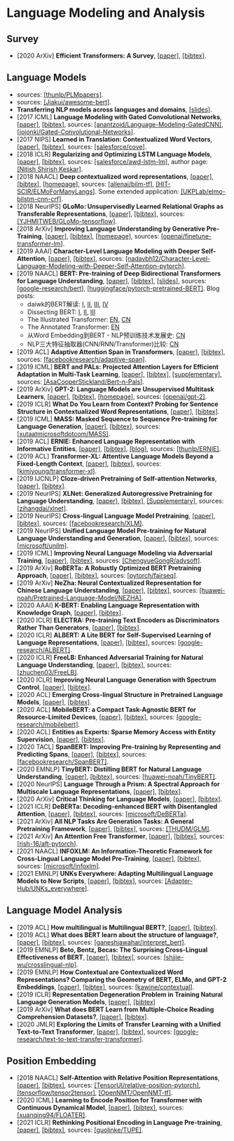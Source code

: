 # Language Modeling and Analysis

## Survey
- [2020 ArXiv] **Efficient Transformers: A Survey**, [[paper]](https://arxiv.org/pdf/2009.06732.pdf), [[bibtex]](/Bibtex/Efficient%20Transformers%20-%20A%20Survey.bib).

## Language Models
- sources: [[thunlp/PLMpapers]](https://github.com/thunlp/PLMpapers).
- sources: [[Jiakui/awesome-bert]](https://github.com/Jiakui/awesome-bert).
- **Transferring NLP models across languages and domains**, [[slides]](https://syntaxfest.github.io/syntaxfest19/slides/invited_talk_syntaxfest_plank.pdf).
- [2017 ICML] **Language Modeling with Gated Convolutional Networks**, [[paper]](https://arxiv.org/pdf/1612.08083.pdf), [[bibtex]](/Bibtex/Language%20Modeling%20with%20Gated%20Convolutional%20Networks.bib), sources: [[anantzoid/Language-Modeling-GatedCNN]](https://github.com/anantzoid/Language-Modeling-GatedCNN), [[jojonki/Gated-Convolutional-Networks]](https://github.com/jojonki/Gated-Convolutional-Networks).
- [2017 NIPS] **Learned in Translation: Contextualized Word Vectors**, [[paper]](https://arxiv.org/pdf/1708.00107.pdf), [[bibtex]](/Bibtex/Learned%20in%20Translation.bib), sources: [[salesforce/cove]](https://github.com/salesforce/cove).
- [2018 ICLR] **Regularizing and Optimizing LSTM Language Models**, [[paper]](https://openreview.net/pdf?id=SyyGPP0TZ), [[bibtex]](/Bibtex/Regularizing%20and%20Optimizing%20LSTM%20Language%20Models.bib), sources: [[salesforce/awd-lstm-lm]](https://github.com/salesforce/awd-lstm-lm), author page: [[Nitish Shirish Keskar]](https://keskarnitish.github.io).
- [2018 NAACL] **Deep contextualized word representations**, [[paper]](https://www.aclweb.org/anthology/N18-1202.pdf), [[bibtex]](https://www.aclweb.org/anthology/N18-1202.bib), [[homepage]](https://allennlp.org/elmo), sources: [[allenai/bilm-tf]](https://github.com/allenai/bilm-tf), [[HIT-SCIR/ELMoForManyLangs]](https://github.com/HIT-SCIR/ELMoForManyLangs). Some extended application: [[UKPLab/elmo-bilstm-cnn-crf]](https://github.com/UKPLab/elmo-bilstm-cnn-crf).
- [2018 NeurIPS] **GLoMo: Unsupervisedly Learned Relational Graphs as Transferable Representations**, [[paper]](https://arxiv.org/pdf/1806.05662.pdf), [[bibtex]](GLoMo%20-%20Unsupervisedly%20Learned%20Relational%20Graphs%20as%20Transferable%20Representations.bib), sources: [[YJHMITWEB/GLoMo-tensorflow]](https://github.com/YJHMITWEB/GLoMo-tensorflow).
- [2018 ArXiv] **Improving Language Understanding by Generative Pre-Training**, [[paper]](https://s3-us-west-2.amazonaws.com/openai-assets/research-covers/language-unsupervised/language_understanding_paper.pdf), [[bibtex]](/Bibtex/Improving%20Language%20Understanding%20by%20Generative%20Pre-Training.bib), [[homepage]](https://blog.openai.com/language-unsupervised/), sources: [[openai/finetune-transformer-lm]](https://github.com/openai/finetune-transformer-lm).
- [2019 AAAI] **Character-Level Language Modeling with Deeper Self-Attention**, [[paper]](https://arxiv.org/pdf/1808.04444.pdf), [[bibtex]](/Bibtex/Character-Level%20Language%20Modeling%20with%20Deeper%20Self-Attention.bib), sources: [[nadavbh12/Character-Level-Language-Modeling-with-Deeper-Self-Attention-pytorch]](https://github.com/nadavbh12/Character-Level-Language-Modeling-with-Deeper-Self-Attention-pytorch).
- [2019 NAACL] **BERT: Pre-training of Deep Bidirectional Transformers for Language Understanding**, [[paper]](https://www.aclweb.org/anthology/N19-1423.pdf), [[bibtex]](/Bibtex/BERT%20-%20Pre-training%20of%20Deep%20Bidirectional%20Transformers%20for%20Language%20Understanding.bib), [[slides]](https://nlp.stanford.edu/seminar/details/jdevlin.pdf), sources: [[google-research/bert]](https://github.com/google-research/bert), [[huggingface/pytorch-pretrained-BERT]](https://github.com/huggingface/pytorch-pretrained-BERT). Blog posts: 
  - daiwk的BERT解读: [I](https://daiwk.github.io/posts/nlp-bert.html), [II](https://daiwk.github.io/posts/nlp-bert-code-annotated-framework.html), [III](https://daiwk.github.io/posts/nlp-bert-code-annotated-application.html), [IV](https://daiwk.github.io/posts/nlp-bert-code.html)
  - Dissecting BERT: [I](https://medium.com/dissecting-bert/dissecting-bert-part-1-d3c3d495cdb3), [II](https://medium.com/dissecting-bert/dissecting-bert-appendix-the-decoder-3b86f66b0e5f), [III](https://medium.com/dissecting-bert/dissecting-bert-part2-335ff2ed9c73)
  - The Illustrated Transformer: [EN](https://jalammar.github.io/illustrated-transformer/), [CN](https://zhuanlan.zhihu.com/p/54356280)
  - The Annotated Transformer: [EN](http://nlp.seas.harvard.edu/2018/04/03/attention.html)
  - 从Word Embedding到BERT - NLP预训练技术发展史: [CN](https://zhuanlan.zhihu.com/p/49271699)
  - NLP三大特征抽取器(CNN/RNN/Transformer)比较: [CN](https://zhuanlan.zhihu.com/p/54743941)
- [2019 ACL] **Adaptive Attention Span in Transformers**, [[paper]](https://www.aclweb.org/anthology/P19-1032.pdf), [[bibtex]](https://www.aclweb.org/anthology/P19-1032.bib), sources: [[facebookresearch/adaptive-span]](https://github.com/facebookresearch/adaptive-span).
- [2019 ICML] **BERT and PALs: Projected Attention Layers for Efficient Adaptation in Multi-Task Learning**, [[paper]](http://proceedings.mlr.press/v97/stickland19a/stickland19a.pdf), [[bibtex]](/Bibtex/BERT%20and%20PALs%20-%20Projected%20Attention%20Layers%20for%20Efficient%20Adaptation%20in%20Multi-Task%20Learning.bib), [[supplementary]](http://proceedings.mlr.press/v97/stickland19a/stickland19a-supp.pdf), sources: [[AsaCooperStickland/Bert-n-Pals]](https://github.com/AsaCooperStickland/Bert-n-Pals).
- [2019 ArXiv] **GPT-2: Language Models are Unsupervised Multitask Learners**, [[paper]](https://d4mucfpksywv.cloudfront.net/better-language-models/language-models.pdf), [[bibtex]](/Bibtex/Language%20Models%20are%20Unsupervised%20Multitask%20Learners.bib), [[homepage]](https://blog.openai.com/better-language-models/), sources: [[openai/gpt-2]](https://github.com/openai/gpt-2).
- [2019 ICLR] **What Do You Learn from Context? Probing for Sentence Structure in Contextualized Word Representations**, [[paper]](https://openreview.net/pdf?id=SJzSgnRcKX), [[bibtex]](/Bibtex/What%20Do%20You%20Learn%20from%20Context%20Probing%20for%20Sentence%20Structure%20in%20Contextualized%20Word%20Representations.bib).
- [2019 ICML] **MASS: Masked Sequence to Sequence Pre-training for Language Generation**, [[paper]](https://arxiv.org/pdf/1905.02450.pdf), [[bibtex]](/Bibtex/MASS%20-%20Masked%20Sequence%20to%20Sequence%20Pre-training%20for%20Language%20Generation.bib), sources: [[xutaatmicrosoftdotcom/MASS]](https://github.com/xutaatmicrosoftdotcom/MASS).
- [2019 ACL] **ERNIE: Enhanced Language Representation with Informative Entities**, [[paper]](https://arxiv.org/pdf/1905.07129.pdf), [[bibtex]](/Bibtex/ERNIE%20-%20Enhanced%20Language%20Representation%20with%20Informative%20Entities.bib), [[blog]](https://www.jiqizhixin.com/articles/2019-05-26-4), sources: [[thunlp/ERNIE]](https://github.com/thunlp/ERNIE).
- [2019 ACL] **Transformer-XL: Attentive Language Models Beyond a Fixed-Length Context**, [[paper]](https://www.aclweb.org/anthology/P19-1285.pdf), [[bibtex]](https://www.aclweb.org/anthology/P19-1285.bib), sources: [[kimiyoung/transformer-xl]](https://github.com/kimiyoung/transformer-xl).
- [2019 IJCNLP] **Cloze-driven Pretraining of Self-attention Networks**, [[paper]](https://arxiv.org/pdf/1903.07785.pdf), [[bibtex]](/Bibtex/Cloze-driven%20Pretraining%20of%20Self-attention%20Networks.bib).
- [2019 NeurIPS] **XLNet: Generalized Autoregressive Pretraining for Language Understanding**, [[paper]](https://papers.nips.cc/paper/8812-xlnet-generalized-autoregressive-pretraining-for-language-understanding.pdf), [[bibtex]](/Bibtex/XLNet%20-%20Generalized%20Autoregressive%20Pretraining%20for%20Language%20Understanding.bib), [[Supplementary]](https://papers.nips.cc/paper/8812-xlnet-generalized-autoregressive-pretraining-for-language-understanding), sources: [[zihangdai/xlnet]](https://github.com/zihangdai/xlnet).
- [2019 NeurIPS] **Cross-lingual Language Model Pretraining**, [[paper]](https://papers.nips.cc/paper/2019/file/c04c19c2c2474dbf5f7ac4372c5b9af1-Paper.pdf), [[bibtex]](/Bibtex/Cross-lingual%20Language%20Model%20Pretraining.bib), sources: [[facebookresearch/XLM]](https://github.com/facebookresearch/XLM).
- [2019 NeurIPS] **Unified Language Model Pre-training for Natural Language Understanding and Generation**, [[paper]](https://papers.nips.cc/paper/9464-unified-language-model-pre-training-for-natural-language-understanding-and-generation.pdf), [[bibtex]](/Bibtex/Unified%20Language%20Model%20Pre-training%20for%20Natural%20Language%20Understanding%20and%20Generation.bib), sources: [[microsoft/unilm]](https://github.com/microsoft/unilm).
- [2019 ICML] **Improving Neural Language Modeling via Adversarial Training**, [[paper]](http://proceedings.mlr.press/v97/wang19f/wang19f.pdf), [[bibtex]](/Bibtex/Improving%20Neural%20Language%20Modeling%20via%20Adversarial%20Training.bib), sources: [[ChengyueGongR/advsoft]](https://github.com/ChengyueGongR/advsoft).
- [2019 ArXiv] **RoBERTa: A Robustly Optimized BERT Pretraining Approach**, [[paper]](https://arxiv.org/pdf/1907.11692.pdf), [[bibtex]](/Bibtex/RoBERTa%20-%20A%20Robustly%20Optimized%20BERT%20Pretraining%20Approach.bib), sources: [[pytorch/fairseq]](https://github.com/pytorch/fairseq/tree/master/examples/roberta).
- [2019 ArXiv] **NeZha: Neural Contextualized Representation for Chinese Language Understanding**, [[paper]](https://arxiv.org/pdf/1909.00204.pdf), [[bibtex]](/Bibtex/NeZha%20-%20Neural%20Contextualized%20Representation%20for%20Chinese%20Language%20Understanding.bib), sources: [[huawei-noah/Pretrained-Language-Model/NEZHA]](https://github.com/huawei-noah/Pretrained-Language-Model/tree/master/NEZHA).
- [2020 AAAI] **K-BERT: Enabling Language Representation with Knowledge Graph**, [[paper]](https://www.aaai.org/Papers/AAAI/2020GB/AAAI-LiuW.5594.pdf), [[bibtex]](/Bibtex/K-BERT%20-%20Enabling%20Language%20Representation%20with%20Knowledge%20Graph.bib).
- [2020 ICLR] **ELECTRA: Pre-training Text Encoders as Discriminators Rather Than Generators**, [[paper]](https://openreview.net/pdf?id=r1xMH1BtvB), [[bibtex]](/Bibtex/ELECTRA%20-%20Pre-training%20Text%20Encoders%20as%20Discriminators%20Rather%20Than%20Generators.bib).
- [2020 ICLR] **ALBERT: A Lite BERT for Self-Supervised Learning of Language Representations**, [[paper]](https://openreview.net/pdf?id=H1eA7AEtvS), [[bibtex]](/Bibtex/ALBERT%20-%20A%20Lite%20BERT%20for%20Self-Supervised%20Learning%20of%20Language%20Representations.bib), sources: [[google-research/ALBERT]](https://github.com/google-research/ALBERT).
- [2020 ICLR] **FreeLB: Enhanced Adversarial Training for Natural Language Understanding**, [[paper]](https://openreview.net/pdf?id=BygzbyHFvB), [[bibtex]](/Bibtex/FreeLB%20-%20Enhanced%20Adversarial%20Training%20for%20Natural%20Language%20Understanding.bib), sources: [[zhuchen03/FreeLB]](https://github.com/zhuchen03/FreeLB).
- [2020 ICLR] **Improving Neural Language Generation with Spectrum Control**, [[paper]](https://openreview.net/pdf?id=ByxY8CNtvr), [[bibtex]](/Bibtex/Improving%20Neural%20Language%20Generation%20with%20Spectrum%20Control.bib).
- [2020 ACL] **Emerging Cross-lingual Structure in Pretrained Language Models**, [[paper]](https://arxiv.org/pdf/1911.01464.pdf), [[bibtex]](/Bibtex/Emerging%20Cross-lingual%20Structure%20in%20Pretrained%20Language%20Models.bib).
- [2020 ACL] **MobileBERT: a Compact Task-Agnostic BERT for Resource-Limited Devices**, [[paper]](https://www.aclweb.org/anthology/2020.acl-main.195.pdf), [[bibtex]](/Bibtex/MobileBERT.bib), sources: [[google-research/mobilebert]](https://github.com/google-research/google-research/tree/master/mobilebert).
- [2020 ACL] **Entities as Experts: Sparse Memory Access with Entity Supervision**, [[paper]](https://www.aclweb.org/anthology/2020.emnlp-main.400.pdf), [[bibtex]](https://www.aclweb.org/anthology/2020.emnlp-main.400.bib).
- [2020 TACL] **SpanBERT: Improving Pre-training by Representing and Predicting Spans**, [[paper]](https://www.aclweb.org/anthology/2020.tacl-1.5.pdf), [[bibtex]](https://www.aclweb.org/anthology/2020.tacl-1.5.bib), sources: [[facebookresearch/SpanBERT]](https://github.com/facebookresearch/SpanBERT).
- [2020 EMNLP] **TinyBERT: Distilling BERT for Natural Language Understanding**, [[paper]](https://www.aclweb.org/anthology/2020.findings-emnlp.372.pdf), [[bibtex]](https://www.aclweb.org/anthology/2020.findings-emnlp.372.bib), sources: [[huawei-noah/TinyBERT]](https://github.com/huawei-noah/Pretrained-Language-Model/tree/master/TinyBERT).
- [2020 NeurIPS] **Language Through a Prism: A Spectral Approach for Multiscale Language Representations**, [[paper]](https://proceedings.neurips.cc/paper/2020/file/3acb2a202ae4bea8840224e6fce16fd0-Paper.pdf), [[bibtex]](/Bibtex/Language%20Through%20a%20Prism%20-%20A%20Spectral%20Approach%20for%20Multiscale%20Language%20Representations.bib).
- [2020 ArXiv] **Critical Thinking for Language Models**, [[paper]](https://arxiv.org/pdf/2009.07185.pdf), [[bibtex]](/Bibtex/Critical%20Thinking%20for%20Language%20Models.bib).
- [2021 ICLR] **DeBERTa: Decoding-enhanced BERT with Disentangled Attention**, [[paper]](https://openreview.net/pdf?id=XPZIaotutsD), [[bibtex]](/Bibtex/DeBERTa%20-%20Decoding-enhanced%20BERT%20with%20Disentangled%20Attention.bib), sources: [[microsoft/DeBERTa]](https://github.com/microsoft/DeBERTa).
- [2021 ArXiv] **All NLP Tasks Are Generation Tasks: A General Pretraining Framework**, [[paper]](https://arxiv.org/pdf/2103.10360.pdf), [[bibtex]](/Bibtex/All%20NLP%20Tasks%20Are%20Generation%20Tasks%20-%20A%20General%20Pretraining%20Framework.bib), sources: [[THUDM/GLM]](https://github.com/THUDM/GLM).
- [2021 ArXiv] **An Attention Free Transformer**, [[paper]](https://arxiv.org/pdf/2105.14103.pdf), [[bibtex]](/Bibtex/An%20Attention%20Free%20Transformer.bib), sources: [[rish-16/aft-pytorch]](https://github.com/rish-16/aft-pytorch).
- [2021 NAACL] **INFOXLM: An Information-Theoretic Framework for Cross-Lingual Language Model Pre-Training**, [[paper]](https://www.aclweb.org/anthology/2021.naacl-main.280.pdf), [[bibtex]](https://www.aclweb.org/anthology/2021.naacl-main.280.bib), sources: [[microsoft/infoxlm]](https://github.com/microsoft/unilm/tree/master/infoxlm).
- [2021 EMNLP] **UNKs Everywhere: Adapting Multilingual Language Models to New Scripts**, [[paper]](https://arxiv.org/pdf/2012.15562.pdf), [[bibtex]](/Bibtex/UNKs%20Everywhere%20-%20Adapting%20Multilingual%20Language%20Models%20to%20New%20Scripts.bib), sources: [[Adapter-Hub/UNKs_everywhere]](https://github.com/Adapter-Hub/UNKs_everywhere).

## Language Model Analysis
- [2019 ACL] **How multilingual is Multilingual BERT?**, [[paper]](https://www.aclweb.org/anthology/P19-1493.pdf), [[bibtex]](https://www.aclweb.org/anthology/P19-1493.bib).
- [2019 ACL] **What does BERT learn about the structure of language?**, [[paper]](https://www.aclweb.org/anthology/P19-1356.pdf), [[bibtex]](/Bibtex/What%20does%20BERT%20learn%20about%20the%20structure%20of%20language.bib), sources: [[ganeshjawahar/interpret_bert]](https://github.com/ganeshjawahar/interpret_bert).
- [2019 EMNLP] **Beto, Bentz, Becas: The Surprising Cross-Lingual Effectiveness of BERT**, [[paper]](https://www.aclweb.org/anthology/D19-1077.pdf), [[bibtex]](/Bibtex/Beto%20Bentz%20Becas%20-%20The%20Surprising%20Cross-Lingual%20Effectiveness%20of%20BERT.bib), sources: [[shijie-wu/crosslingual-nlp]](https://github.com/shijie-wu/crosslingual-nlp).
- [2019 EMNLP] **How Contextual are Contextualized Word Representations? Comparing the Geometry of BERT, ELMo, and GPT-2 Embeddings**, [[paper]](https://www.aclweb.org/anthology/D19-1006.pdf), [[bibtex]](https://www.aclweb.org/anthology/D19-1006.bib), sources: [[kawine/contextual]](https://github.com/kawine/contextual).
- [2019 ICLR] **Representation Degeneration Problem in Training Natural Language Generation Models**, [[paper]](https://openreview.net/pdf?id=SkEYojRqtm), [[bibtex]](/Bibtex/Representation%20Degeneration%20Problem%20in%20Training%20Natural%20Language%20Generation%20Models.bib)
- [2019 ArXiv] **What does BERT Learn from Multiple-Choice Reading Comprehension Datasets?**, [[paper]](https://arxiv.org/pdf/1910.12391.pdf), [[bibtex]](/Bibtex/What%20does%20BERT%20Learn%20from%20Multiple-Choice%20Reading%20Comprehension%20Datasets.bib).
- [2020 JMLR] **Exploring the Limits of Transfer Learning with a Unified Text-to-Text Transformer**, [[paper]](https://jmlr.org/papers/volume21/20-074/20-074.pdf), [[bibtex]](/Bibtex/Exploring%20the%20Limits%20of%20Transfer%20Learning%20with%20a%20Unified%20Text-to-Text%20Transformer.bib), sources: [[google-research/text-to-text-transfer-transformer]](https://github.com/google-research/text-to-text-transfer-transformer).

## Position Embedding
- [2018 NAACL] **Self-Attention with Relative Position Representations**, [[paper]](https://www.aclweb.org/anthology/N18-2074.pdf), [[bibtex]](https://www.aclweb.org/anthology/N18-2074.bib), sources: [[TensorUI/relative-position-pytorch]](https://github.com/TensorUI/relative-position-pytorch), [[tensorflow/tensor2tensor]](https://github.com/tensorflow/tensor2tensor), [[OpenNMT/OpenNMT-tf]](https://github.com/OpenNMT/OpenNMT-tf).
- [2020 ICML] **Learning to Encode Position for Transformer with Continuous Dynamical Model**, [[paper]](http://proceedings.mlr.press/v119/liu20n/liu20n.pdf), [[bibtex]](/Bibtex/Learning%20to%20Encode%20Position%20for%20Transformer%20with%20Continuous%20Dynamical%20Model.bib), sources: [[xuanqing94/FLOATER]](https://github.com/xuanqing94/FLOATER).
- [2021 ICLR] **Rethinking Positional Encoding in Language Pre-training**, [[paper]](https://openreview.net/pdf?id=09-528y2Fgf), [[bibtex]](/Bibtex/Rethinking%20Positional%20Encoding%20in%20Language%20Pre-training.bib), sources: [[guolinke/TUPE]](https://github.com/guolinke/TUPE).